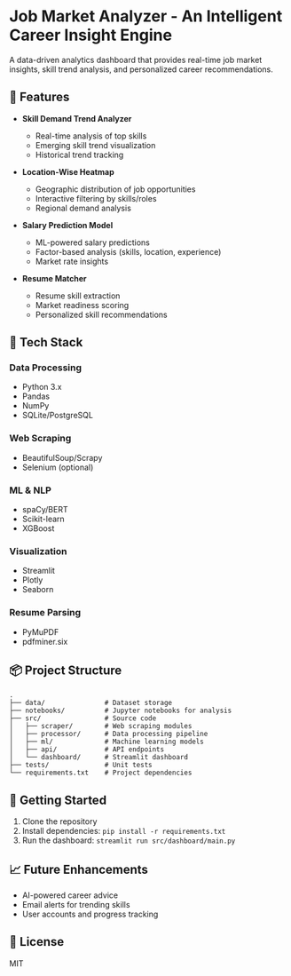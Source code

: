 # Job Market Analyzer - An Intelligent Career Insight Engine

A data-driven analytics dashboard that provides real-time job market insights, skill trend analysis, and personalized career recommendations.

## 🎯 Features

- **Skill Demand Trend Analyzer**
  - Real-time analysis of top skills
  - Emerging skill trend visualization
  - Historical trend tracking

- **Location-Wise Heatmap**
  - Geographic distribution of job opportunities
  - Interactive filtering by skills/roles
  - Regional demand analysis

- **Salary Prediction Model**
  - ML-powered salary predictions
  - Factor-based analysis (skills, location, experience)
  - Market rate insights

- **Resume Matcher**
  - Resume skill extraction
  - Market readiness scoring
  - Personalized skill recommendations

## 🔧 Tech Stack

### Data Processing
- Python 3.x
- Pandas
- NumPy
- SQLite/PostgreSQL

### Web Scraping
- BeautifulSoup/Scrapy
- Selenium (optional)

### ML & NLP
- spaCy/BERT
- Scikit-learn
- XGBoost

### Visualization
- Streamlit
- Plotly
- Seaborn

### Resume Parsing
- PyMuPDF
- pdfminer.six

## 📦 Project Structure

```
.
├── data/               # Dataset storage
├── notebooks/          # Jupyter notebooks for analysis
├── src/                # Source code
│   ├── scraper/        # Web scraping modules
│   ├── processor/      # Data processing pipeline
│   ├── ml/             # Machine learning models
│   ├── api/            # API endpoints
│   └── dashboard/      # Streamlit dashboard
├── tests/              # Unit tests
└── requirements.txt    # Project dependencies
```

## 🚀 Getting Started

1. Clone the repository
2. Install dependencies: `pip install -r requirements.txt`
3. Run the dashboard: `streamlit run src/dashboard/main.py`

## 📈 Future Enhancements

- AI-powered career advice
- Email alerts for trending skills
- User accounts and progress tracking

## 📄 License

MIT